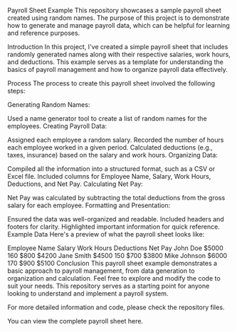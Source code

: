 Payroll Sheet Example
This repository showcases a sample payroll sheet created using random names. The purpose of this project is to demonstrate how to generate and manage payroll data, which can be helpful for learning and reference purposes.

Introduction
In this project, I've created a simple payroll sheet that includes randomly generated names along with their respective salaries, work hours, and deductions. This example serves as a template for understanding the basics of payroll management and how to organize payroll data effectively.

Process
The process to create this payroll sheet involved the following steps:

Generating Random Names:

Used a name generator tool to create a list of random names for the employees.
Creating Payroll Data:

Assigned each employee a random salary.
Recorded the number of hours each employee worked in a given period.
Calculated deductions (e.g., taxes, insurance) based on the salary and work hours.
Organizing Data:

Compiled all the information into a structured format, such as a CSV or Excel file.
Included columns for Employee Name, Salary, Work Hours, Deductions, and Net Pay.
Calculating Net Pay:

Net Pay was calculated by subtracting the total deductions from the gross salary for each employee.
Formatting and Presentation:

Ensured the data was well-organized and readable.
Included headers and footers for clarity.
Highlighted important information for quick reference.
Example Data
Here's a preview of what the payroll sheet looks like:

Employee Name	Salary	Work Hours	Deductions	Net Pay
John Doe	$5000	160	$800	$4200
Jane Smith	$4500	150	$700	$3800
Mike Johnson	$6000	170	$900	$5100
Conclusion
This payroll sheet example demonstrates a basic approach to payroll management, from data generation to organization and calculation. Feel free to explore and modify the code to suit your needs. This repository serves as a starting point for anyone looking to understand and implement a payroll system.

For more detailed information and code, please check the repository files.

You can view the complete payroll sheet here.
